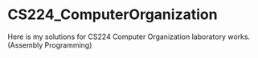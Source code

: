 # CS224_ComputerOrganization
Here is my solutions for CS224 Computer Organization laboratory works. (Assembly  Programming)
